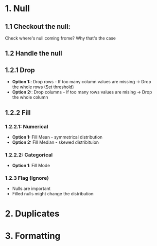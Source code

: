 # 1. Null
## 1.1 Checkout the null:
Check where's null coming frome? Why that's the case

## 1.2 Handle the null
## 1.2.1 Drop 
* **Option 1:**: Drop rows - If too many column values are missing -> Drop the whole rows (Set threshold)
* **Option 2:**: Drop columns - If too many rows values are mising -> Drop the whole column

## 1.2.2 Fill
### 1.2.2.1: Numerical  
* **Option 1:** Fill Mean - symmetrical distribution
* **Option 2:** Fill Median - skewed distribituion 

### 1.2.2.2: Categorical
* **Option 1**: Fill Mode

### 1.2.3 Flag (Ignore)
* Nulls are important
* Filled nulls might change the distribution

# 2. Duplicates

# 3. Formatting



